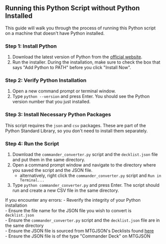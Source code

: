## Running this Python Script without Python Installed

This guide will walk you through the process of running this Python script on a machine that doesn't have Python installed.

### Step 1: Install Python

1. Download the latest version of Python from the [official website](https://www.python.org/downloads/).
2. Run the installer. During the installation, make sure to check the box that says "Add Python to PATH" before you click "Install Now".

### Step 2: Verify Python Installation

1. Open a new command prompt or terminal window.
2. Type `python --version` and press Enter. You should see the Python version number that you just installed.

### Step 3: Install Necessary Python Packages

This script requires the `json` and `csv` packages. These are part of the Python Standard Library, so you don't need to install them separately.

### Step 4: Run the Script

1. Download the `commander_converter.py` script and the `decklist.json` file and put them in the same directory.
2. Open a command prompt window and navigate to the directory where you saved the script and the JSON file.
    - alternatively, right click the `commander_converter.py` script and `Run in Terminal...`
3. Type `python commander_converter.py` and press Enter. The script should run and create a new CSV file in the same directory.

If you encounter any errors:
    - Reverify the integrity of your Python installation  
    - Ensure the file name for the JSON file you wish to convert is `decklist.json`  
    - Ensure the `commander_converter.py` script and the `decklist.json` file are in the same directory  
    - Ensure the JSON file is sourced from MTGJSON's Decklists found [here](https://mtgjson.com/downloads/all-decks/)  
    - Ensure the JSON file is of the type "Commander Deck" on MTGJSON  
